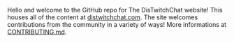 Hello and welcome to the GitHub repo for The DisTwitchChat website! This houses all of the content at [distwitchchat.com](https://distwitchchat.com). The site welcomes contributions from the community in a variety of ways! More informations at [CONTRIBUTING.md](CONTRIBUTING.md).